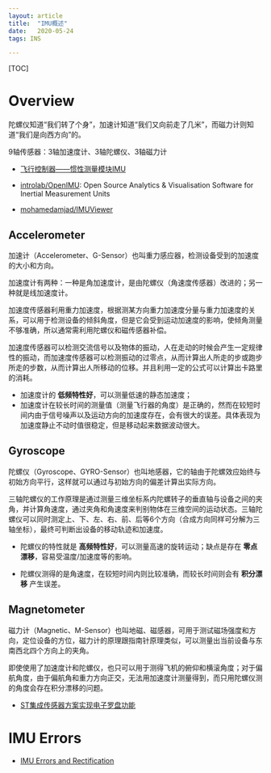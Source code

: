 ```yaml
---
layout: article
title:  "IMU概述"
date:   2020-05-24
tags: INS

---
```


[TOC]

# Overview

陀螺仪知道“我们转了个身”，加速计知道“我们又向前走了几米”，而磁力计则知道“我们是向西方向”的。

9轴传感器：3轴加速度计、3轴陀螺仪、3轴磁力计

* [飞行控制器——惯性测量模块IMU](http://www.crazepony.com/wiki/main-controller-sensor.html)

* [introlab/OpenIMU](https://github.com/introlab/OpenIMU): Open Source Analytics & Visualisation Software for Inertial Measurement Units

* [mohamedamjad/IMUViewer](https://github.com/mohamedamjad/IMUViewer)

## Accelerometer

加速计（Accelerometer、G-Sensor）也叫重力感应器，检测设备受到的加速度的大小和方向。

加速度计有两种：一种是角加速度计，是由陀螺仪（角速度传感器）改进的；另一种就是线加速度计。

加速度传感器利用重力加速度，根据测某方向重力加速度分量与重力加速度的关系，可以用于检测设备的倾斜角度，但是它会受到运动加速度的影响，使倾角测量不够准确，所以通常需利用陀螺仪和磁传感器补偿。

加速度传感器可以检测交流信号以及物体的振动，人在走动的时候会产生一定规律性的振动，而加速度传感器可以检测振动的过零点，从而计算出人所走的步或跑步所走的步数，从而计算出人所移动的位移。并且利用一定的公式可以计算出卡路里的消耗。

* 加速度计的 **低频特性好**，可以测量低速的静态加速度；
* 加速度计在较长时间的测量值（测量飞行器的角度）是正确的，然而在较短时间内由于信号噪声以及运动方向的加速度存在，会有很大的误差。具体表现为加速度静止不动时值很稳定，但是移动起来数据波动很大。

## Gyroscope

陀螺仪（Gyroscope、GYRO-Sensor）也叫地感器，它的轴由于陀螺效应始终与初始方向平行，这样就可以通过与初始方向的偏差计算出实际方向。

三轴陀螺仪的工作原理是通过测量三维坐标系内陀螺转子的垂直轴与设备之间的夹角，并计算角速度，通过夹角和角速度来判别物体在三维空间的运动状态。三轴陀螺仪可以同时测定上、下、左、右、前、后等6个方向（合成方向同样可分解为三轴坐标），最终可判断出设备的移动轨迹和加速度。

* 陀螺仪的特性就是 **高频特性好**，可以测量高速的旋转运动；缺点是存在 **零点漂移**，容易受温度/加速度等的影响。

* 陀螺仪测得的是角速度，在较短时间内则比较准确，而较长时间则会有 **积分漂移** 产生误差。

## Magnetometer

磁力计（Magnetic、M-Sensor）也叫地磁、磁感器，可用于测试磁场强度和方向，定位设备的方位，磁力计的原理跟指南针原理类似，可以测量出当前设备与东南西北四个方向上的夹角。

即使使用了加速度计和陀螺仪，也只可以用于测得飞机的俯仰和横滚角度；对于偏航角度，由于偏航角和重力方向正交，无法用加速度计测量得到，而只用陀螺仪测的角度会存在积分漂移的问题。

* [ST集成传感器方案实现电子罗盘功能](http://www.dzsc.com/data/2010-11-29/87454.html)


# IMU Errors

* [IMU Errors and Rectification](https://cggos.github.io/ins/imu-errors.html)
